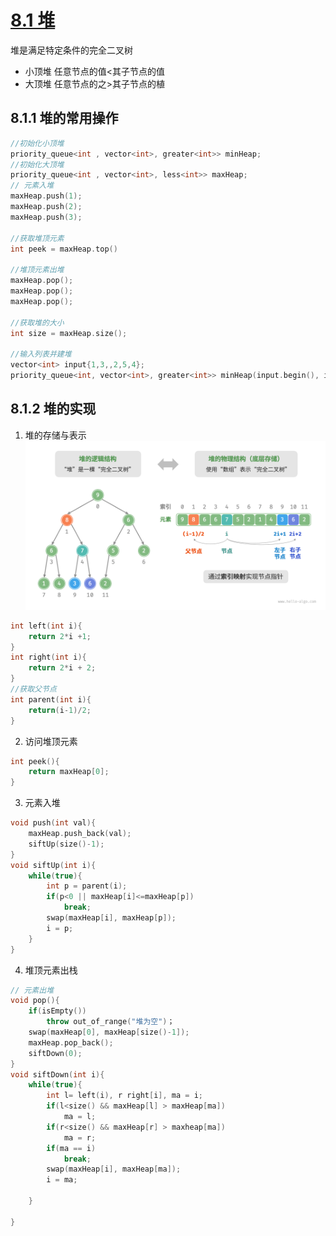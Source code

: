 # [8.1 堆](https://www.hello-algo.com/chapter_heap/heap/)

堆是满足特定条件的完全二叉树

* 小顶堆 任意节点的值<其子节点的值
* 大顶堆 任意节点的之>其子节点的植

## 8.1.1 堆的常用操作

```cpp
//初始化小顶堆
priority_queue<int , vector<int>, greater<int>> minHeap;
//初始化大顶堆
priority_queue<int , vector<int>, less<int>> maxHeap;
// 元素入堆
maxHeap.push(1);
maxHeap.push(2);
maxHeap.push(3);

//获取堆顶元素
int peek = maxHeap.top()

//堆顶元素出堆
maxHeap.pop();
maxHeap.pop();
maxHeap.pop();

//获取堆的大小
int size = maxHeap.size();

//输入列表并建堆
vector<int> input{1,3,,2,5,4};
priority_queue<int, vector<int>, greater<int>> minHeap(input.begin(), input.end());

```

## 8.1.2 堆的实现

1. 堆的存储与表示
   ![1704003335932](image/heap/1704003335932.png)
```cpp
int left(int i){
    return 2*i +1;
}
int right(int i){
    return 2*i + 2;
}
//获取父节点
int parent(int i){
    return(i-1)/2;
}
```
2. 访问堆顶元素
```cpp
int peek(){
    return maxHeap[0];
}
```
3. 元素入堆
```cpp
void push(int val){
    maxHeap.push_back(val);
    siftUp(size()-1);
}
void siftUp(int i){
    while(true){
        int p = parent(i);
        if(p<0 || maxHeap[i]<=maxHeap[p])
            break;
        swap(maxHeap[i], maxHeap[p]);
        i = p;
    }
}

```
4. 堆顶元素出栈
```cpp
// 元素出堆
void pop(){
    if(isEmpty())
        throw out_of_range("堆为空")；
    swap(maxHeap[0], maxHeap[size()-1]);
    maxHeap.pop_back();
    siftDown(0);
}
void siftDown(int i){
    while(true){
        int l= left(i), r right[i], ma = i;
        if(l<size() && maxHeap[l] > maxHeap[ma])
            ma = l;
        if(r<size() && maxHeap[r] > maxheap[ma])
            ma = r;
        if(ma == i)
            break;
        swap(maxHeap[i], maxHeap[ma]);
        i = ma;

    }

}

```

